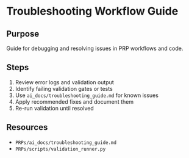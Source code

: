 # Troubleshooting Workflow Guide

## Purpose
Guide for debugging and resolving issues in PRP workflows and code.

## Steps
1. Review error logs and validation output
2. Identify failing validation gates or tests
3. Use `ai_docs/troubleshooting_guide.md` for known issues
4. Apply recommended fixes and document them
5. Re-run validation until resolved

## Resources
- `PRPs/ai_docs/troubleshooting_guide.md`
- `PRPs/scripts/validation_runner.py`
